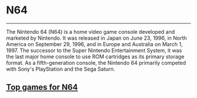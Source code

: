 # N64
---

The Nintendo 64 (N64) is a home video game console developed and marketed by Nintendo. It was released in Japan on June 23, 1996, in North America on September 29, 1996, and in Europe and Australia on March 1, 1997. The successor to the Super Nintendo Entertainment System, it was the last major home console to use ROM cartridges as its primary storage format. As a fifth-generation console, the Nintendo 64 primarily competed with Sony's PlayStation and the Sega Saturn.


[Top games for N64](./scrap.md)
---

